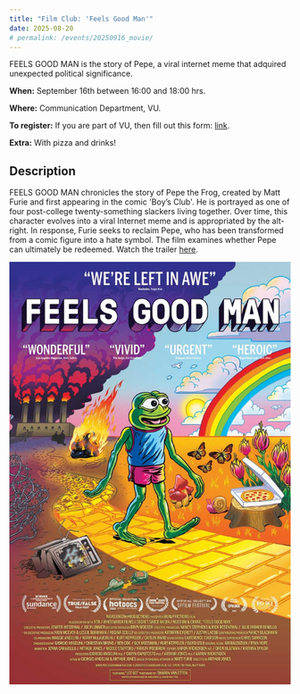 ```yaml
---
title: "Film Club: 'Feels Good Man'"
date: 2025-08-20
# permalink: /events/20250916_movie/
---
```


FEELS GOOD MAN is the story of Pepe, a viral internet meme that adquired unexpected political significance. 

**When:** September 16th between 16:00 and 18:00 hrs.

**Where:** Communication Department, VU.

**To register:** If you are part of VU, then fill out this form: [link](https://forms.office.com/Pages/ResponsePage.aspx?id=nJwqRqYt-0uzGA-DBD_km2e5G4jNNZZOr3QvTdUI-JxUQlhXOE0xMkxGRTdWNjhWQlhGWE5YWVRBRC4u).

**Extra:** With pizza and drinks!

## Description

FEELS GOOD MAN chronicles the story of Pepe the Frog, created by Matt Furie and first appearing in the comic 'Boy’s Club'. He is portrayed as one of four post-college twenty-something slackers living together. Over time, this character evolves into a viral Internet meme and is appropriated by the alt-right. In response, Furie seeks to reclaim Pepe, who has been transformed from a comic figure into a hate symbol. The film examines whether Pepe can ultimately be redeemed. Watch the trailer [here](https://www.rottentomatoes.com/m/feels_good_man).

![Feels good man](/images/events/feels_good_man.jpg)

